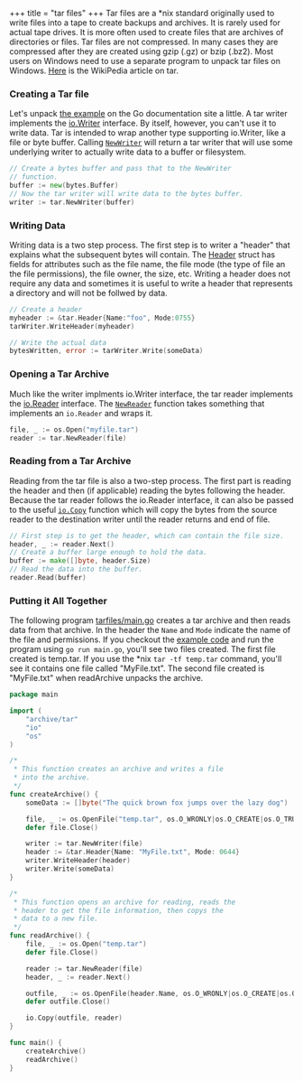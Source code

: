 +++
title = "tar files"
+++
Tar files are a *nix standard originally used to write files into
a tape to create backups and archives.  It is rarely used for 
actual tape drives.  It is more often used to create files that 
are archives of directories or files.  Tar files are not compressed.
In many cases they are compressed after they are created using 
gzip (.gz) or bzip (.bz2).  Most users on Windows 
need to use a separate program to unpack tar files on Windows.
[Here](https://en.wikipedia.org/wiki/Tar_(computing)) is the
WikiPedia article on tar.  

### Creating a Tar file
Let's unpack [the example](https://golang.org/pkg/archive/tar/#example_) on the Go documentation site a little.  A tar writer implements 
the [io.Writer](https://golang.org/pkg/io/#Writer) interface.  By
itself, however, you can't use it to write data.  Tar is intended
to wrap another type supporting io.Writer, like a file or byte
buffer.  Calling [<code>NewWriter</code>](https://golang.org/pkg/archive/tar/#NewWriter) will return a 
tar writer that will use some underlying writer to actually
write data to a buffer or filesystem.

```Go
// Create a bytes buffer and pass that to the NewWriter 
// function.
buffer := new(bytes.Buffer)
// Now the tar writer will write data to the bytes buffer.
writer := tar.NewWriter(buffer)
```

### Writing Data
Writing data is a two step process.  The first step is to writer a 
"header" that explains what the subsequent bytes will contain.  The 
[Header](https://golang.org/pkg/archive/tar/#Header) struct 
has fields for attributes such as the file name, the file 
mode (the type of file an the file permissions), the file owner, 
the size, etc.  Writing a header does not require any data and 
sometimes it is useful to write a header that represents a directory
and will not be follwed by data.

```Go
// Create a header
myheader := &tar.Header{Name:"foo", Mode:0755}
tarWriter.WriteHeader(myheader)

// Write the actual data
bytesWritten, error := tarWriter.Write(someData)
```
### Opening a Tar Archive
Much like the writer implments io.Writer interface, the tar reader
implements the [io.Reader](https://golang.org/pkg/io/#Reader) interface.
The [<code>NewReader</code>](https://golang.org/pkg/archive/tar/#NewReader)
function takes something that implements an <code>io.Reader</code>
and wraps it.

```Go
file, _ := os.Open("myfile.tar")
reader := tar.NewReader(file)
```

### Reading from a Tar Archive
Reading from the tar file is also a two-step process.  The first part
is reading the header and then (if applicable) reading the bytes 
following the header.  Because the tar reader follows the io.Reader
interface, it can also be passed to the useful 
[<code>io.Copy</code>](https://golang.org/pkg/io/#Copy) function 
which will copy the bytes from the source reader to the destination
writer until the reader returns and end of file.

```Go
// First step is to get the header, which can contain the file size.
header, _ := reader.Next()
// Create a buffer large enough to hold the data.
buffer := make([]byte, header.Size)
// Read the data into the buffer.
reader.Read(buffer)
```

### Putting it All Together
The following program [tarfiles/main.go](https://github.com/DarcInc/go101examples/blob/master/archives/tarfiles/main.go) creates a tar archive and then reads data from
that archive.  In the header the <code>Name</code> and <code>Mode</code>
indicate the name of the file and permissions.  If you checkout the [example code](https://github.com/DarcInc/go101examples) and run the program
using <code>go run main.go</code>, you'll see two files created.  The first
file created is temp.tar.  If you use the *nix <code>tar -tf temp.tar</code>
command, you'll see it contains one file called "MyFile.txt".  The second 
file created is "MyFile.txt" when readArchive unpacks the archive.

```Go
package main

import (
	"archive/tar"
	"io"
	"os"
)

/*
 * This function creates an archive and writes a file
 * into the archive.
 */
func createArchive() {
	someData := []byte("The quick brown fox jumps over the lazy dog")

	file, _ := os.OpenFile("temp.tar", os.O_WRONLY|os.O_CREATE|os.O_TRUNC, 0755)
	defer file.Close()

	writer := tar.NewWriter(file)
	header := &tar.Header{Name: "MyFile.txt", Mode: 0644}
	writer.WriteHeader(header)
	writer.Write(someData)
}

/*
 * This function opens an archive for reading, reads the
 * header to get the file information, then copys the
 * data to a new file.
 */
func readArchive() {
	file, _ := os.Open("temp.tar")
	defer file.Close()

	reader := tar.NewReader(file)
	header, _ := reader.Next()

	outfile, _ := os.OpenFile(header.Name, os.O_WRONLY|os.O_CREATE|os.O_TRUNC, os.FileMode(header.Mode))
	defer outfile.Close()

	io.Copy(outfile, reader)
}

func main() {
	createArchive()
	readArchive()
}

```